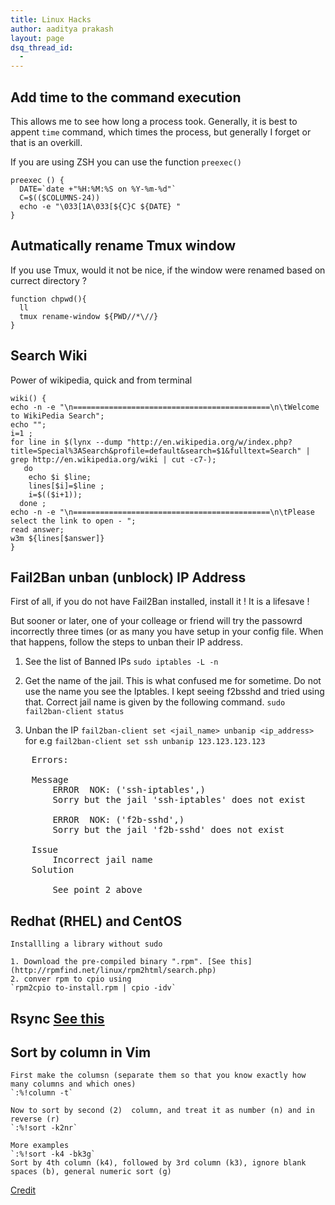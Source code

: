 ```yaml
---
title: Linux Hacks
author: aaditya prakash
layout: page
dsq_thread_id:
  - 
---
```


## Add time to the command execution
 
This allows me to see how long a process took. Generally, it is best to appent `time` command, which times the process, but generally I forget or that is an overkill.

If you are using ZSH you can use the function `preexec()`

    preexec () {
      DATE=`date +"%H:%M:%S on %Y-%m-%d"`
      C=$(($COLUMNS-24))
      echo -e "\033[1A\033[${C}C ${DATE} "
    }

## Autmatically rename Tmux window

If you use Tmux, would it not be nice, if the window were renamed based on currect directory ?

    function chpwd(){
      ll
      tmux rename-window ${PWD//*\//}
    }


## Search Wiki

Power of wikipedia, quick and from terminal


    wiki() {
    echo -n -e "\n============================================\n\tWelcome to WikiPedia Search"; 
    echo ""; 
    i=1 ; 
    for line in $(lynx --dump "http://en.wikipedia.org/w/index.php?title=Special%3ASearch&profile=default&search=$1&fulltext=Search" | grep http://en.wikipedia.org/wiki | cut -c7-); 
       do 
        echo $i $line; 
        lines[$i]=$line ;  
        i=$(($i+1)); 
      done ; 
    echo -n -e "\n============================================\n\tPlease select the link to open - "; 
    read answer; 
    w3m ${lines[$answer]}
    }


## Fail2Ban unban (unblock) IP Address

First of all, if you do not have Fail2Ban installed, install it ! It is a lifesave !

But sooner or later, one of your colleage or friend will try the passowrd incorrectly three times (or as many you have setup in your config file. When that happens, follow the steps to unban their IP address.

1. See the list of Banned IPs
`sudo iptables -L -n`

2. Get the name of the jail. This is what confused me for sometime. Do not use the name you see the Iptables. I kept seeing f2bsshd and tried using that. Correct jail name is given by the following command.
`sudo fail2ban-client status`

3. Unban the IP
`fail2ban-client set <jail_name> unbanip <ip_address>`
for e.g
`fail2ban-client set ssh unbanip 123.123.123.123`

<pre>
    Errors:

    Message
        ERROR  NOK: ('ssh-iptables',)
        Sorry but the jail 'ssh-iptables' does not exist

        ERROR  NOK: ('f2b-sshd',)
        Sorry but the jail 'f2b-sshd' does not exist

    Issue 
        Incorrect jail name
    Solution 
       
        See point 2 above
</pre>

## Redhat (RHEL) and CentOS
    Installling a library without sudo

    1. Download the pre-compiled binary ".rpm". [See this](http://rpmfind.net/linux/rpm2html/search.php)
    2. conver rpm to cpio using
    `rpm2cpio to-install.rpm | cpio -idv`

## Rsync [See this](https://www.digitalocean.com/community/tutorials/how-to-use-rsync-to-sync-local-and-remote-directories-on-a-vps)


## Sort by column in Vim

    First make the columsn (separate them so that you know exactly how many columns and which ones)
    `:%!column -t`

    Now to sort by second (2)  column, and treat it as number (n) and in reverse (r)
    `:%!sort -k2nr`

    More examples
    `:%!sort -k4 -bk3g`
    Sort by 4th column (k4), followed by 3rd column (k3), ignore blank spaces (b), general numeric sort (g)

[Credit](https://jordanelver.co.uk/blog/2014/03/12/sorting-columnds-of-text-in-vim-using-sort/)
